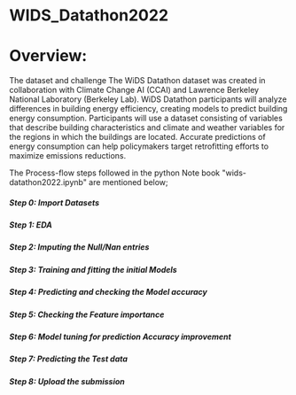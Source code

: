# WIDS_Datathon2022

# Overview:
The dataset and challenge The WiDS Datathon dataset was created in collaboration with Climate Change AI (CCAI) and Lawrence Berkeley National Laboratory (Berkeley Lab). WiDS Datathon participants will analyze differences in building energy efficiency, creating models to predict building energy consumption. Participants will use a dataset consisting of variables that describe building characteristics and climate and weather variables for the regions in which the buildings are located. Accurate predictions of energy consumption can help policymakers target retrofitting efforts to maximize emissions reductions.

The Process-flow steps followed in the python Note book "wids-datathon2022.ipynb" are mentioned below;

##### Step 0: Import Datasets

##### Step 1: EDA

##### Step 2: Imputing the Null/Nan entries

##### Step 3: Training and fitting the initial Models

##### Step 4: Predicting and checking the Model accuracy

##### Step 5: Checking the Feature importance

##### Step 6: Model tuning for prediction Accuracy improvement

##### Step 7: Predicting the Test data

##### Step 8: Upload the submission

